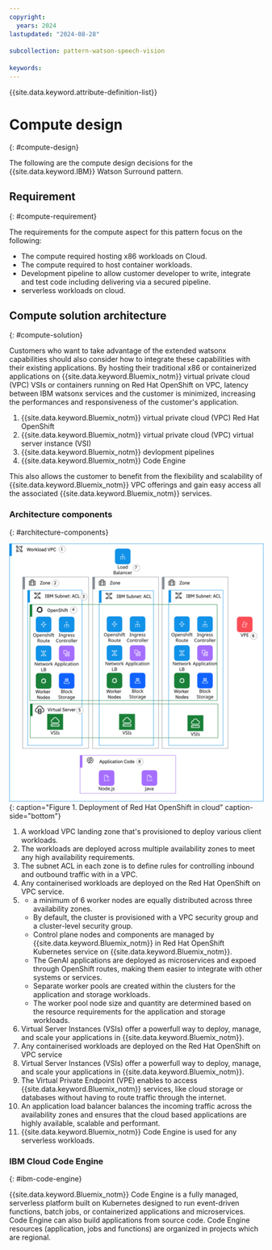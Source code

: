 ```yaml
---
copyright:
  years: 2024
lastupdated: "2024-08-28"

subcollection: pattern-watson-speech-vision

keywords:
---
```

{{site.data.keyword.attribute-definition-list}}

# Compute design

{: #compute-design}

The following are the compute design decisions for the {{site.data.keyword.IBM}} Watson Surround pattern.

## Requirement

{: #compute-requirement}

The requirements for the compute aspect for this pattern focus on the following:

* The compute required hosting x86 workloads on Cloud.
* The compute required to host container workloads.
* Development pipeline to allow customer developer to write, integrate and test code including delivering via a secured pipeline.
* serverless workloads on cloud.

## Compute solution architecture

{: #compute-solution}

Customers who want to take advantage of the extended watsonx capabilities should also consider how to integrate these capabilities with their existing applications. By hosting their traditional x86 or containerized  applications on {{site.data.keyword.Bluemix_notm}} virtual private cloud (VPC) VSIs or containers running on Red Hat OpenShift on VPC, latency between IBM watsonx services and the customer is minimized, increasing the performances and responsiveness of the customer's application.

1. {{site.data.keyword.Bluemix_notm}} virtual private cloud (VPC) Red Hat OpenShift
2. {{site.data.keyword.Bluemix_notm}} virtual private cloud (VPC) virtual server instance (VSI)
3. {{site.data.keyword.Bluemix_notm}} devlopment pipelines
4. {{site.data.keyword.Bluemix_notm}} Code Engine

This also allows the customer to benefit from the flexibility and scalability of {{site.data.keyword.Bluemix_notm}} VPC offerings and gain easy access all the associated {{site.data.keyword.Bluemix_notm}} services.

### Architecture components

{: #architecture-components}

![Deployment of Red Hat OpenShift in cloud](image/watsonx-surround-pattern-ROKS.svg){: caption="Figure 1. Deployment of Red Hat OpenShift in cloud" caption-side="bottom"}

1. A workload VPC landing zone that's provisioned to deploy various client workloads.
2. The workloads are deployed across multiple availability zones to meet any high availability requirements.
3. The subnet ACL in each zone is to define rules for controlling inbound and outbound traffic with in a VPC.
4. Any containerised workloads are deployed on the Red Hat OpenShift on VPC service.
5. - a minimum of 6 worker nodes are equally distributed across three availability zones.
   - By default, the cluster is provisioned with a VPC security group and a cluster-level security group.
   * Control plane nodes and components are managed by {{site.data.keyword.Bluemix_notm}} in Red Hat OpenShift Kubernetes service on {{site.data.keyword.Bluemix_notm}}.
   * The GenAI applications are deployed as microservices and expoed through OpenShift routes, making them easier to integrate with other systems or services.
   * Separate worker pools are created within the clusters for the application and storage workloads.
   * The worker pool node size and quantity are determined based on the resource requirements for the application and storage workloads.
6. Virtual Server Instances (VSIs) offer a powerfull way to deploy, manage, and scale your applications in {{site.data.keyword.Bluemix_notm}}.
7. Any containerised workloads are deployed on the Red Hat OpenShift on VPC service
8. Virtual Server Instances (VSIs) offer a powerfull way to deploy, manage, and scale your applications in {{site.data.keyword.Bluemix_notm}}.
9. The Virtual Private Endpoint (VPE) enables to access {{site.data.keyword.Bluemix_notm}} services, like cloud storage or databases without having to route traffic through the internet.
10. An application load balancer balances the incoming traffic across the availability zones and ensures that the cloud based applications are highly available, scalable and performant.
11. {{site.data.keyword.Bluemix_notm}} Code Engine is used for any serverless workloads.

### IBM Cloud Code Engine

{: #ibm-code-engine}

{{site.data.keyword.Bluemix_notm}} Code Engine is a fully managed, serverless platform built on Kubernetes designed to run event-driven functions, batch jobs, or containerized applications and microservices. Code Engine can also build applications from source code. Code Engine resources (application, jobs and functions) are organized in projects which are regional.
